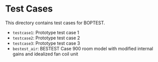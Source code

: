 # Test Cases

This directory contains test cases for BOPTEST.

- ``testcase1``: Prototype test case 1
- ``testcase2``: Prototype test case 2
- ``testcase3``: Prototype test case 3
- ``bestest_air``: BESTEST Case 900 room model with modified internal gains and idealized fan coil unit
